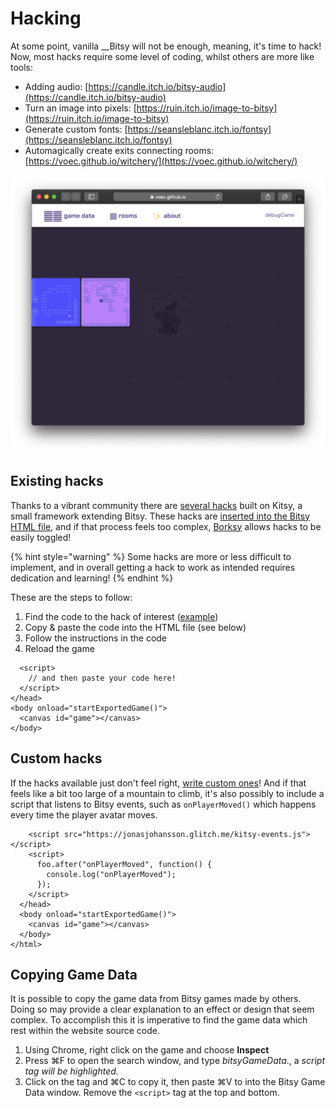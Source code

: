 # Hacking

At some point, vanilla __Bitsy will not be enough, meaning, it's time to hack! Now, most hacks require some level of coding, whilst others are more like tools:

* Adding audio: [https://candle.itch.io/bitsy-audio](https://candle.itch.io/bitsy-audio)
* Turn an image into pixels: [https://ruin.itch.io/image-to-bitsy](https://ruin.itch.io/image-to-bitsy)
* Generate custom fonts: [https://seansleblanc.itch.io/fontsy](https://seansleblanc.itch.io/fontsy)
* Automagically create exits connecting rooms: [https://voec.github.io/witchery/](https://voec.github.io/witchery/)

![Witchery connects rooms!](../../../../.gitbook/assets/bitsy-witchery%20%281%29.png)

## Existing hacks

Thanks to a vibrant community there are [several hacks](https://github.com/seleb/bitsy-hacks) built on Kitsy, a small framework extending Bitsy. These hacks are [inserted into the Bitsy HTML file](https://github.com/seleb/bitsy-hacks#how-to-use), and if that process feels too complex, [Borksy](https://ayolland.itch.io/borksy) allows hacks to be easily toggled!

{% hint style="warning" %}
Some hacks are more or less difficult to implement, and in overall getting a hack to work as intended requires dedication and learning!
{% endhint %}

These are the steps to follow:

1. Find the code to the hack of interest \([example](https://github.com/seleb/bitsy-hacks/blob/master/dist/dialog-audio.js)\)
2. Copy & paste the code into the HTML file \(see below\)
3. Follow the instructions in the code
4. Reload the game

```markup
  <script>
    // and then paste your code here!
  </script>
</head>
<body onload="startExportedGame()">
  <canvas id="game"></canvas>
</body>
```

## Custom hacks

If the hacks available just don't feel right, [write custom ones](https://github.com/seleb/bitsy-hacks/wiki)! And if that feels like a bit too large of a mountain to climb, it's also possibly to include a script that listens to Bitsy events, such as `onPlayerMoved()` which happens every time the player avatar moves.

```markup
    <script src="https://jonasjohansson.glitch.me/kitsy-events.js"></script>
    <script>
      foo.after("onPlayerMoved", function() {
        console.log("onPlayerMoved");
      });
    </script>
  </head>
  <body onload="startExportedGame()">
    <canvas id="game"></canvas>
  </body>
</html>
```

## **Copying Game Data**

It is possible to copy the game data from Bitsy games made by others. Doing so may provide a clear explanation to an effect or design that seem complex. To accomplish this it is imperative to find the game data which rest within the website source code.‌

1. Using Chrome, right click on the game and choose **Inspect**
2. Press ⌘F to open the search window, and type _bitsyGameData_., a _script tag will be highlighted._
3.  Click on the tag and ⌘C to copy it, then paste ⌘V to into the Bitsy Game Data window. Remove the `<script>` tag at the top and bottom.

